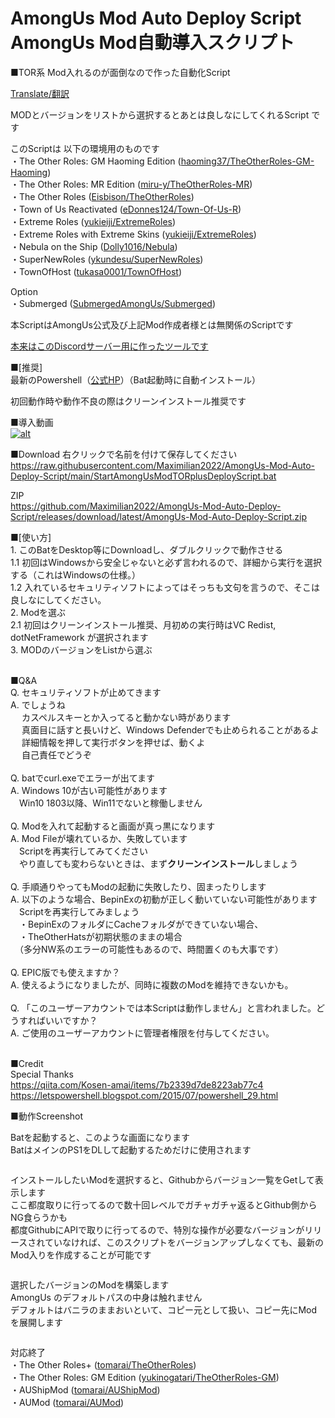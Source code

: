 # AmongUs Mod Auto Deploy Script <br> AmongUs Mod自動導入スクリプト

<p>■TOR系 Mod入れるのが面倒なので作った自動化Script</p>
<p><a rel="noreferrer noopener" href="https://github-com.translate.goog/Maximilian2022/AmongUs-Mod-Auto-Deploy-Script?_x_tr_sl=ja&_x_tr_tl=en&_x_tr_hl=ja&_x_tr_pto=wapp" target="_blank">Translate/翻訳</a></p>
<p>MODとバージョンをリストから選択するとあとは良しなにしてくれるScript です</p>

<p>このScriptは 以下の環境用のものです<br>
 ・The Other Roles: GM Haoming Edition (<a href="https://github.com/haoming37/TheOtherRoles-GM-Haoming">haoming37/TheOtherRoles-GM-Haoming</a>)<br>
 ・The Other Roles: MR Edition (<a rel="noreferrer noopener" href="https://github.com/miru-y/TheOtherRoles-MR" target="_blank">miru-y/TheOtherRoles-MR</a>)<br>
 ・The Other Roles (<a rel="noreferrer noopener" href="https://github.com/Eisbison/TheOtherRoles" target="_blank">Eisbison/TheOtherRoles</a>)<br>
 ・Town of Us Reactivated (<a rel="noreferrer noopener" href="https://github.com/eDonnes124/Town-Of-Us-R" target="_blank">eDonnes124/Town-Of-Us-R</a>)<br>
 ・Extreme Roles (<a rel="noreferrer noopener" href="https://github.com/yukieiji/ExtremeRoles" target="_blank">yukieiji/ExtremeRoles</a>)<br>
 ・Extreme Roles with Extreme Skins (<a rel="noreferrer noopener" href="https://github.com/yukieiji/ExtremeRoles" target="_blank">yukieiji/ExtremeRoles</a>)<br>
 ・Nebula on the Ship (<a rel="noreferrer noopener" href="https://github.com/Dolly1016/Nebula" target="_blank">Dolly1016/Nebula</a>)<br>
 ・SuperNewRoles (<a rel="noreferrer noopener" href="https://github.com/ykundesu/SuperNewRoles" target="_blank">ykundesu/SuperNewRoles</a>)<br>
 ・TownOfHost (<a rel="noreferrer noopener" href="https://github.com/tukasa0001/TownOfHost" target="_blank">tukasa0001/TownOfHost</a>)<br>
</p>
<p>Option<br>
  ・Submerged (<a rel="noreferrer noopener" href="https://github.com/SubmergedAmongUs/Submerged" target="_blank">SubmergedAmongUs/Submerged</a>)<br>
</p>


<p>本ScriptはAmongUs公式及び上記Mod作成者様とは無関係のScriptです</p>
<p><a href="https://disboard.org/ja/server/906600951924793444" target="_blank" rel="noreferrer noopener">本来はこのDiscordサーバー用に作ったツールです</a></p>
<!-- /wp:html -->

<!-- wp:paragraph -->
<p>■[推奨]<br>最新のPowershell（<a rel="noreferrer noopener" href="https://github.com/PowerShell/PowerShell/releases/tag/v7.2.3" target="_blank">公式HP</a>）（Bat起動時に自動インストール）</p>
<!-- /wp:paragraph -->

<!-- wp:paragraph -->
<p>初回動作時や動作不良の際はクリーンインストール推奨です</p>
<!-- /wp:paragraph -->

■導入動画<br>
[![alt](http://img.youtube.com/vi/jdL7YCdV7qw/0.jpg)](https://www.youtube.com/watch?v=jdL7YCdV7qw)


<!-- wp:paragraph -->
<p>■Download 右クリックで名前を付けて保存してください<br><a href="https://raw.githubusercontent.com/Maximilian2022/AmongUs-Mod-Auto-Deploy-Script/main/StartAmongUsModTORplusDeployScript.bat" target="_blank" rel="noreferrer noopener" download>https://raw.githubusercontent.com/Maximilian2022/AmongUs-Mod-Auto-Deploy-Script/main/StartAmongUsModTORplusDeployScript.bat</a></p>
<!-- /wp:paragraph -->

<!-- wp:paragraph -->
<p>ZIP<br><a href="https://github.com/Maximilian2022/AmongUs-Mod-Auto-Deploy-Script/releases/download/latest/AmongUs-Mod-Auto-Deploy-Script.zip" target="_blank" rel="noreferrer noopener" download>https://github.com/Maximilian2022/AmongUs-Mod-Auto-Deploy-Script/releases/download/latest/AmongUs-Mod-Auto-Deploy-Script.zip</a></p>
<!-- /wp:paragraph -->

<!-- wp:paragraph -->
<p>■[使い方]<br>
1. このBatをDesktop等にDownloadし、ダブルクリックで動作させる<br>
1.1 初回はWindowsから安全じゃないと必ず言われるので、詳細から実行を選択する（これはWindowsの仕様。）<br>
1.2 入れているセキュリティソフトによってはそっちも文句を言うので、そこは良しなにしてください。<br>
2. Modを選ぶ<br>
2.1 初回はクリーンインストール推奨、月初めの実行時はVC Redist,  dotNetFramework が選択されます<br>
3. MODのバージョンをListから選ぶ<br></p>
<!-- /wp:paragraph -->

<!-- wp:paragraph -->
<p><br>■Q&amp;A <br>Q. セキュリティソフトが止めてきます<br>A. でしょうね<br>　 カスペルスキーとか入ってると動かない時があります<br>　 真面目に話すと長いけど、Windows Defenderでも止められることがあるよ<br>　 詳細情報を押して実行ボタンを押せば、動くよ<br>　 自己責任でどうぞ<br><br>Q. batでcurl.exeでエラーが出てます<br>A. Windows 10が古い可能性があります<br>　Win10 1803以降、Win11でないと稼働しません<br><br>Q. Modを入れて起動すると画面が真っ黒になります <br>A. Mod Fileが壊れているか、失敗しています<br>　Scriptを再実行してみてください<br>　やり直しても変わらないときは、まず<strong>クリーンインストール</strong>しましょう<br><br>Q. 手順通りやってもModの起動に失敗したり、固まったりします <br>A. 以下のような場合、BepinExの初動が正しく動いていない可能性があります<br>　Scriptを再実行してみましょう<br>　・BepinExのフォルダにCacheフォルダができていない場合、<br>　・TheOtherHatsが初期状態のままの場合<br>　（多分NW系のエラーの可能性もあるので、時間置くのも大事です）<br><br>Q. EPIC版でも使えますか？<br>A. 使えるようになりましたが、同時に複数のModを維持できないかも。<br><br>Q. 「このユーザーアカウントでは本Scriptは動作しません」と言われました。どうすればいいですか？<br>A. ご使用のユーザーアカウントに管理者権限を付与してください。</p>
<!-- /wp:paragraph -->

<!-- wp:paragraph -->
<p></p>
<!-- /wp:paragraph -->

<!-- wp:paragraph -->
<p></p>
<!-- /wp:paragraph -->

<!-- wp:paragraph -->
<p><br>■Credit<br>Special Thanks <br><a href="https://qiita.com/Kosen-amai/items/7b2339d7de8223ab77c4" target="_blank" rel="noreferrer noopener">https://qiita.com/Kosen-amai/items/7b2339d7de8223ab77c4</a><br><a href="https://letspowershell.blogspot.com/2015/07/powershell_29.html" target="_blank" rel="noreferrer noopener">https://letspowershell.blogspot.com/2015/07/powershell_29.html</a></p>
<!-- /wp:paragraph -->

<!-- wp:paragraph -->
<p></p>
<!-- /wp:paragraph -->

<!-- wp:paragraph -->
<p></p>
<!-- /wp:paragraph -->

<!-- wp:paragraph -->
<p>■動作Screenshot</p>
<!-- /wp:paragraph -->

<!-- wp:paragraph -->
<p>Batを起動すると、このような画面になります<br>BatはメインのPS1をDLして起動するためだけに使用されます</p>
<!-- /wp:paragraph -->

<!-- wp:image {"id":413,"sizeSlug":"large","linkDestination":"none"} -->
<figure class="wp-block-image size-large"><img src="https://blog.kit-a.net/wp-content/uploads/2022/01/image-1024x329.png" alt="" class="wp-image-413"/></figure>
<!-- /wp:image -->

<!-- wp:paragraph -->
<p>インストールしたいModを選択すると、Githubからバージョン一覧をGetして表示します<br>ここ都度取りに行ってるので数十回レベルでガチャガチャ返るとGithub側からNG食らうかも<br>都度GithubにAPIで取りに行ってるので、特別な操作が必要なバージョンがリリースされていなければ、このスクリプトをバージョンアップしなくても、最新のMod入りを作成することが可能です</p>
<!-- /wp:paragraph -->

<!-- wp:image {"id":415,"sizeSlug":"large","linkDestination":"none"} -->
<figure class="wp-block-image size-large"><img src="https://blog.kit-a.net/wp-content/uploads/2022/01/image-1-1024x327.png" alt="" class="wp-image-415"/></figure>
<!-- /wp:image -->

<!-- wp:paragraph -->
<p>選択したバージョンのModを構築します<br>AmongUs のデフォルトパスの中身は触れません<br>デフォルトはバニラのままおいといて、コピー元として扱い、コピー先にModを展開します</p>
<!-- /wp:paragraph -->

<!-- wp:image {"id":416,"sizeSlug":"large","linkDestination":"none"} -->
<figure class="wp-block-image size-large"><img src="https://blog.kit-a.net/wp-content/uploads/2022/01/image-2-1024x398.png" alt="" class="wp-image-416"/></figure>
<!-- /wp:image -->


<p>対応終了<br>
 ・The Other Roles+ (<a rel="noreferrer noopener" href="https://github.com/tomarai/TheOtherRoles" target="_blank">tomarai/TheOtherRoles</a>)<br>
 ・The Other Roles: GM Edition (<a href="https://github.com/yukinogatari/TheOtherRoles-GM">yukinogatari/TheOtherRoles-GM</a>)<br>
 ・AUShipMod (<a rel="noreferrer noopener" href="https://github.com/tomarai/AUShipMod" target="_blank">tomarai/AUShipMod</a>) <br>
・AUMod (<a rel="noreferrer noopener" href="https://github.com/tomarai/AUMod" target="_blank">tomarai/AUMod</a>)<br>
<br>
</p>

